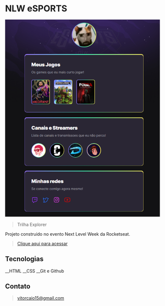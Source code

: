 # NLW eSPORTS 

![Preview](./.github/Preview.png)

>Trilha Explorer

Projeto construido no evento Next Level Week da Rocketseat.

>[Clique aqui para acessar](https://Caio-Vs.github.io/NLW/)
## Tecnologias

__HTML
__CSS
__Git e Github

## Contato

>vitorcaio15@gmail.com
